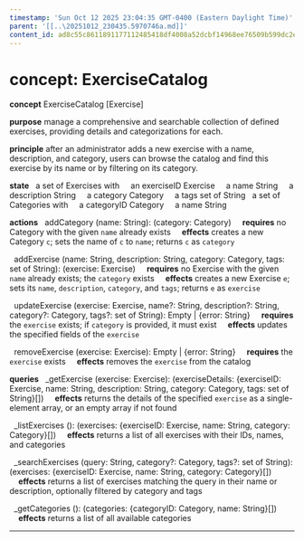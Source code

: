 ```yaml
---
timestamp: 'Sun Oct 12 2025 23:04:35 GMT-0400 (Eastern Daylight Time)'
parent: '[[..\20251012_230435.5970746a.md]]'
content_id: ad8c55c8611891177112485418df4008a52dcbf14968ee76509b599dc2e730e1
---
```


# concept: ExerciseCatalog

**concept** ExerciseCatalog \[Exercise]

**purpose** manage a comprehensive and searchable collection of defined exercises, providing details and categorizations for each.

**principle** after an administrator adds a new exercise with a name, description, and category, users can browse the catalog and find this exercise by its name or by filtering on its category.

**state**
  a set of Exercises with
    an exerciseID Exercise
    a name String
    a description String
    a category Category
    a tags set of String
  a set of Categories with
    a categoryID Category
    a name String

**actions**
  addCategory (name: String): (category: Category)
    **requires** no Category with the given `name` already exists
    **effects** creates a new Category `c`; sets the name of `c` to `name`; returns `c` as `category`

  addExercise (name: String, description: String, category: Category, tags: set of String): (exercise: Exercise)
    **requires** no Exercise with the given `name` already exists; the `category` exists
    **effects** creates a new Exercise `e`; sets its `name`, `description`, `category`, and `tags`; returns `e` as `exercise`

  updateExercise (exercise: Exercise, name?: String, description?: String, category?: Category, tags?: set of String): Empty | {error: String}
    **requires** the `exercise` exists; if `category` is provided, it must exist
    **effects** updates the specified fields of the `exercise`

  removeExercise (exercise: Exercise): Empty | {error: String}
    **requires** the `exercise` exists
    **effects** removes the `exercise` from the catalog

**queries**
  \_getExercise (exercise: Exercise): (exerciseDetails: {exerciseID: Exercise, name: String, description: String, category: Category, tags: set of String}\[])
    **effects** returns the details of the specified `exercise` as a single-element array, or an empty array if not found

  \_listExercises (): (exercises: {exerciseID: Exercise, name: String, category: Category}\[])
    **effects** returns a list of all exercises with their IDs, names, and categories

  \_searchExercises (query: String, category?: Category, tags?: set of String): (exercises: {exerciseID: Exercise, name: String, category: Category}\[])
    **effects** returns a list of exercises matching the query in their name or description, optionally filtered by category and tags

  \_getCategories (): (categories: {categoryID: Category, name: String}\[])
    **effects** returns a list of all available categories

***
